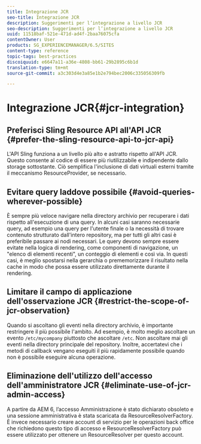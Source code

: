 ```yaml
---
title: Integrazione JCR
seo-title: Integrazione JCR
description: Suggerimenti per l’integrazione a livello JCR
seo-description: Suggerimenti per l’integrazione a livello JCR
uuid: 11518baf-521e-471d-ad4f-2baa76075cfa
contentOwner: User
products: SG_EXPERIENCEMANAGER/6.5/SITES
content-type: reference
topic-tags: best-practices
discoiquuid: e6647a11-a36e-4808-bb61-29b2895c6b1d
translation-type: tm+mt
source-git-commit: a3c303d4e3a85e1b2e794bec2006c335056309fb

---
```



# Integrazione JCR{#jcr-integration}

## Preferisci Sling Resource API all&#39;API JCR {#prefer-the-sling-resource-api-to-jcr-api}

L&#39;API Sling funziona a un livello più alto e astratto rispetto all&#39;API JCR. Questo consente al codice di essere più riutilizzabile e indipendente dallo storage sottostante. Ciò semplifica l&#39;inclusione di dati virtuali esterni tramite il meccanismo ResourceProvider, se necessario.

## Evitare query laddove possibile {#avoid-queries-wherever-possible}

È sempre più veloce navigare nella directory archivio per recuperare i dati rispetto all&#39;esecuzione di una query. In alcuni casi saranno necessarie query, ad esempio una query per l&#39;utente finale o la necessità di trovare contenuto strutturato dall&#39;intero repository, ma per tutti gli altri casi è preferibile passare ai nodi necessari. Le query devono sempre essere evitate nella logica di rendering, come componenti di navigazione, un &quot;elenco di elementi recenti&quot;, un conteggio di elementi e così via. In questi casi, è meglio spostarsi nella gerarchia o prememorizzare il risultato nella cache in modo che possa essere utilizzato direttamente durante il rendering.

## Limitare il campo di applicazione dell&#39;osservazione JCR {#restrict-the-scope-of-jcr-observation}

Quando si ascoltano gli eventi nella directory archivio, è importante restringere il più possibile l&#39;ambito. Ad esempio, è molto meglio ascoltare un evento `/etc/mycompany` piuttosto che ascoltare `/etc`. Non ascoltare mai gli eventi nella directory principale del repository. Inoltre, accertatevi che i metodi di callback vengano eseguiti il più rapidamente possibile quando non è possibile eseguire alcuna operazione.

## Eliminazione dell&#39;utilizzo dell&#39;accesso dell&#39;amministratore JCR {#eliminate-use-of-jcr-admin-access}

A partire da AEM 6, l’accesso Amministrazione è stato dichiarato obsoleto e una sessione amministrativa è stata scaricata da ResourceResolverFactory. È invece necessario creare account di servizio per le operazioni back office che richiedono questo tipo di accesso e ResourceResolverFactory può essere utilizzato per ottenere un ResourceResolver per questo account.
